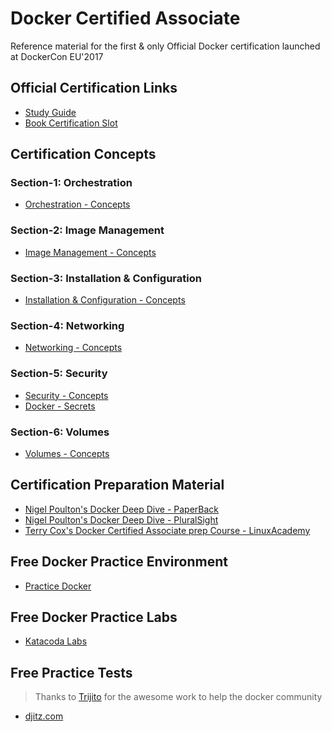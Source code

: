 # Docker Certified Associate
Reference material for the first & only Official Docker certification launched at DockerCon EU'2017

[](https://github.com/suryaval/docker-notes/blob/master/images/dca.jpeg "Docker Certified Associate")

## Official Certification Links

  * [Study Guide](https://docker.cdn.prismic.io/docker%2Fa2d454ff-b2eb-4e9f-af0e-533759119eee_dca+study+guide+v1.0.1.pdf)
  * [Book Certification Slot](https://prod.examity.com/docker/)
  
## Certification Concepts

### Section-1: Orchestration
  
  * [Orchestration - Concepts](https://github.com/suryaval/docker-certified-associate/tree/master/exam-content/Domain-1%20-%20Orchestration)
  
### Section-2: Image Management

  * [Image Management - Concepts](https://github.com/suryaval/docker-certified-associate/tree/master/exam-content/Domain-2%20-%20Image%20Management)

### Section-3: Installation & Configuration

  * [Installation & Configuration - Concepts](https://github.com/suryaval/docker-certified-associate/tree/master/exam-content/Domain-3%20-%20InstallationConfiguration)

### Section-4: Networking
  
  * [Networking - Concepts](https://github.com/suryaval/docker-certified-associate/tree/master/exam-content/Domain-4-%20Networking)
  
### Section-5: Security

  * [Security - Concepts](https://github.com/suryaval/docker-certified-associate/tree/master/exam-content/Domain-5-%20Security)
  * [Docker - Secrets](https://github.com/suryaval/docker-certified-associate/blob/master/s4/s4e2.md)
  
### Section-6: Volumes
  
  * [Volumes - Concepts](https://github.com/suryaval/docker-certified-associate/tree/master/exam-content/Domain-6-%20Volumes)

## Certification Preparation Material

  * [Nigel Poulton's Docker Deep Dive - PaperBack](https://www.amazon.com/Docker-Deep-Dive-Nigel-Poulton-ebook/dp/B01LXWQUFF)
  * [Nigel Poulton's Docker Deep Dive - PluralSight](https://app.pluralsight.com/library/courses/docker-deep-dive/table-of-contents)
  * [Terry Cox's Docker Certified Associate prep Course - LinuxAcademy](https://linuxacademy.com/linux/training/course/name/docker-certified-associate-prep-course)
  
## Free Docker Practice Environment

  * [Practice Docker](https://labs.play-with-docker.com/)
  
## Free Docker Practice Labs

  * [Katacoda Labs](https://www.katacoda.com/courses/docker)
  
## Free Practice Tests
  
  > Thanks to [Trijito](https://github.com/djitz) for the awesome work to help the docker community 
  
  * [djitz.com](https://djitz.com/certification/docker-certified-associate-dca-test-review-questions-set-9-security/)
  
